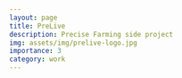 ```yaml
---
layout: page
title: PreLive
description: Precise Farming side project
img: assets/img/prelive-logo.jpg
importance: 3 
category: work
---
```

